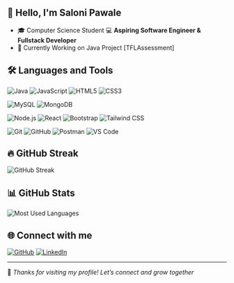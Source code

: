 ## 👋 Hello, I'm Saloni Pawale

- 🎓 Computer Science Student 
💻 **Aspiring Software Engineer & Fullstack Developer**  
- 🌱 Currently Working on Java Project [TFLAssessment]
  

## 🛠 Languages and Tools

<!-- Languages -->
![Java](https://img.shields.io/badge/Java-ED8B00?style=for-the-badge&logo=java&logoColor=white)
![JavaScript](https://img.shields.io/badge/JavaScript-F7DF1E?style=for-the-badge&logo=javascript&logoColor=black)
![HTML5](https://img.shields.io/badge/HTML5-E34F26?style=for-the-badge&logo=html5&logoColor=white)
![CSS3](https://img.shields.io/badge/CSS3-1572B6?style=for-the-badge&logo=css3&logoColor=white)

<!-- Databases -->
![MySQL](https://img.shields.io/badge/MySQL-005C84?style=for-the-badge&logo=mysql&logoColor=white)
![MongoDB](https://img.shields.io/badge/MongoDB-47A248?style=for-the-badge&logo=mongodb&logoColor=white)

<!-- Frameworks -->
![Node.js](https://img.shields.io/badge/Node.js-339933?style=for-the-badge&logo=nodedotjs&logoColor=white)
![React](https://img.shields.io/badge/React-61DAFB?style=for-the-badge&logo=react&logoColor=black)
![Bootstrap](https://img.shields.io/badge/Bootstrap-563D7C?style=for-the-badge&logo=bootstrap&logoColor=white)
![Tailwind CSS](https://img.shields.io/badge/Tailwind_CSS-38B2AC?style=for-the-badge&logo=tailwind-css&logoColor=white)

<!-- Tools -->
![Git](https://img.shields.io/badge/Git-F05032?style=for-the-badge&logo=git&logoColor=white)
![GitHub](https://img.shields.io/badge/GitHub-181717?style=for-the-badge&logo=github&logoColor=white)
![Postman](https://img.shields.io/badge/Postman-FF6C37?style=for-the-badge&logo=postman&logoColor=white)
![VS Code](https://img.shields.io/badge/VS_Code-007ACC?style=for-the-badge&logo=visual-studio-code&logoColor=white)

## 🔥 GitHub Streak

![GitHub Streak](https://streak-stats.demolab.com?user=PawaleSaloni&theme=react&hide_border=true)


## 📊 GitHub Stats
![Most Used Languages](https://github-readme-stats.vercel.app/api/top-langs/?username=PawaleSaloni&theme=radical&hide_border=true)


## 🌐 Connect with me

[![GitHub](https://img.shields.io/badge/GitHub-PawaleSaloni-181717?style=for-the-badge&logo=github)](https://github.com/PawaleSaloni)
[![LinkedIn](https://img.shields.io/badge/LinkedIn-Saloni%20Pawale-0A66C2?style=for-the-badge&logo=linkedin&logoColor=white)](https://www.linkedin.com/in/saloni-pawale/)

---
🚀 *Thanks for visiting my profile! Let’s connect and grow together*

